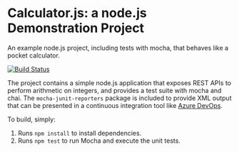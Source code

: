 Calculator.js: a node.js Demonstration Project
==============================================
An example node.js project, including tests with mocha, that behaves like
a pocket calculator.

[![Build Status](https://dev.azure.com/DevopsLabPS/Configuring%20Agent%20Pools%20and%20Understanding%20Pipeline%20Styles/_apis/build/status/skillaniekupisz.calculator?branchName=refs%2Fpull%2F1%2Fmerge)](https://dev.azure.com/DevopsLabPS/Configuring%20Agent%20Pools%20and%20Understanding%20Pipeline%20Styles/_build/latest?definitionId=7&branchName=refs%2Fpull%2F1%2Fmerge)

The project contains a simple node.js application that exposes REST APIs
to perform arithmetic on integers, and provides a test suite with mocha
and chai.  The `mocha-junit-reporters` package is included to provide XML
output that can be presented in a continuous integration tool like
[Azure DevOps](https://azure.com/devops).

To build, simply:

1. Runs `npm install` to install dependencies.
2. Runs `npm test` to run Mocha and execute the unit tests.

